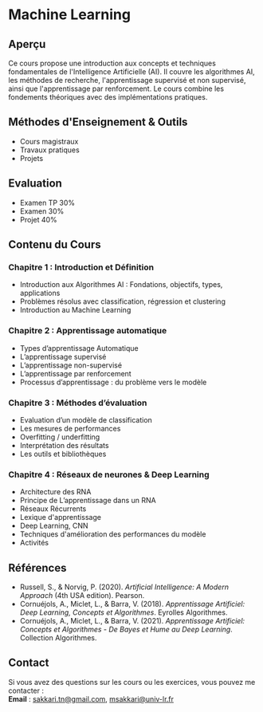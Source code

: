 # Machine Learning

## Aperçu
Ce cours propose une introduction aux concepts et techniques fondamentales de l'Intelligence Artificielle (AI). Il couvre les algorithmes AI, les méthodes de recherche, l'apprentissage supervisé et non supervisé, ainsi que l'apprentissage par renforcement. Le cours combine les fondements théoriques avec des implémentations pratiques.

## Méthodes d'Enseignement & Outils
- Cours magistraux
- Travaux pratiques
- Projets

## Evaluation
- Examen TP 30%
- Examen    30% 
- Projet   40%

## Contenu du Cours

### Chapitre 1 : Introduction et Définition
- Introduction aux Algorithmes AI : Fondations, objectifs, types, applications
- Problèmes résolus avec classification, régression et clustering
- Introduction au Machine Learning

### Chapitre 2 : Apprentissage automatique 
- Types d’apprentissage Automatique
- L’apprentissage supervisé
- L’apprentissage non-supervisé
- L’apprentissage par renforcement
- Processus d’apprentissage : du problème vers le modèle

### Chapitre 3 : Méthodes d’évaluation
- Evaluation d’un modèle de classification
- Les mesures de performances
- Overfitting / underfitting
- Interprétation des résultats
- Les outils et bibliothèques

### Chapitre 4 : Réseaux de neurones & Deep Learning
- Architecture des RNA 
- Principe de L’apprentissage dans un RNA
- Réseaux Récurrents
- Lexique d'apprentissage
- Deep Learning, CNN
- Techniques d'amélioration des performances du modèle
- Activités


## Références
- Russell, S., & Norvig, P. (2020). *Artificial Intelligence: A Modern Approach* (4th USA edition). Pearson.
- Cornuéjols, A., Miclet, L., & Barra, V. (2018). *Apprentissage Artificiel: Deep Learning, Concepts et Algorithmes*. Eyrolles Algorithmes.
- Cornuéjols, A., Miclet, L., & Barra, V. (2021). *Apprentissage Artificiel: Concepts et Algorithmes - De Bayes et Hume au Deep Learning*. Collection Algorithmes.


## Contact

Si vous avez des questions sur les cours ou les exercices, vous pouvez me contacter :  
**Email** : sakkari.tn@gmail.com, msakkari@univ-lr.fr
